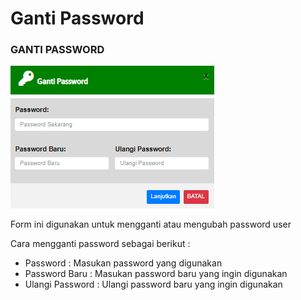 # Ganti Password

### GANTI PASSWORD

![](../../.gitbook/assets/gantipassword.PNG)

Form ini digunakan untuk mengganti atau mengubah password user

Cara mengganti password sebagai berikut :&#x20;

* Password : Masukan password yang digunakan
* Password Baru : Masukan password baru yang ingin digunakan
* Ulangi Password : Ulangi password baru yang ingin digunakan
